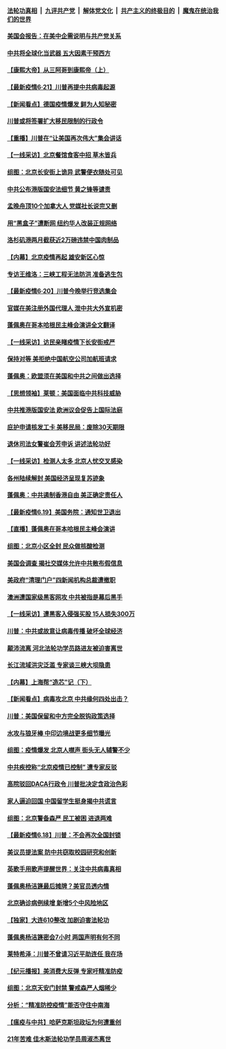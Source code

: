 

####  [法轮功真相](../../../../basic/blob/master/README.md?t=06220102) &nbsp;|&nbsp; [九评共产党](../../../../9ping.md/blob/master/README.md?t=06220102) &nbsp;|&nbsp; [解体党文化](../../../../jtdwh.md/blob/master/README.md?t=06220102)  &nbsp;|&nbsp; [共产主义的终极目的](../../../../gczydzjmd.md/blob/master/README.md?t=06220102) &nbsp;|&nbsp; [魔鬼在统治我们的世界](../../../../mgztzwmdsj.md/blob/master/README.md?t=06220102) 

#### [美国会报告：在美中企需说明与共产党关系](../pages/nf4514/n12199133.md?t=06220102) 

#### [中共将全球化当武器 五大因素干预西方](../pages/nf4514/n12186089.md?t=06220102) 

#### [【康熙大帝】从三阿哥到康熙帝（上）](../pages/nf4514/n12130110.md?t=06220102) 

#### [【最新疫情6·21】川普再提中共病毒起源](../pages/nf4514/n12196332.md?t=06220102) 

#### [【新闻看点】德国疫情爆发 鲜为人知秘密](../pages/nf4514/n12200936.md?t=06220102) 

#### [川普或将签署扩大移民限制的行政令](../pages/nf4514/n12201017.md?t=06220102) 

#### [【重播】川普在“让美国再次伟大”集会讲话](../pages/nf4514/n12199351.md?t=06220102) 

#### [【一线采访】北京餐馆食客中招 草木皆兵](../pages/nf4514/n12200863.md?t=06220102) 

#### [组图：北京长安街上诡异 武警便衣随处可见](../pages/nf4514/n12200681.md?t=06220102) 

#### [中共公布港版国安法细节 黄之锋等谴责](../pages/nf4514/n12200535.md?t=06220102) 

#### [孟晚舟顶10个加拿大人 党媒社长说完又删](../pages/nf4514/n12200398.md?t=06220102) 

#### [用“黑盒子”遭断网   纽约华人改装正规网络](../pages/nf4514/n12199538.md?t=06220102) 

#### [洛杉矶港两月截获近2万磅违禁中国肉制品](../pages/nf4514/n12199208.md?t=06220102) 

#### [【内幕】北京疫情再起 雄安新区心惊](../pages/nf4514/n12195087.md?t=06220102) 

#### [专访王维洛：三峡工程无法防洪 准备逃生包](../pages/nf4514/n12199884.md?t=06220102) 

#### [【最新疫情6·20】川普今晚举行竞选集会](../pages/nf4514/n12199376.md?t=06220102) 

#### [官媒在美注册外国代理人 泄中共大外宣机密](../pages/nf4514/n12199534.md?t=06220102) 

#### [蓬佩奥在哥本哈根民主峰会演讲全文翻译](../pages/nf4514/n12199290.md?t=06220102) 

#### [【一线采访】访民亲睹疫情下长安街戒严](../pages/nf4514/n12199890.md?t=06220102) 

#### [保持对等 美拒绝中国航空公司加航班请求](../pages/nf4514/n12199377.md?t=06220102) 

#### [蓬佩奥：欧盟须在美国和中共之间做出选择](../pages/nf4514/n12199184.md?t=06220102) 

#### [【思想领袖】莱顿：美国面临中共科技威胁](../pages/nf4514/n12033930.md?t=06220102) 

#### [中共推港版国安法 欧洲议会促告上国际法庭](../pages/nf4514/n12199257.md?t=06220102) 

#### [庇护申请核发工卡 美移民局：废除30天期限](../pages/nf4514/n12199178.md?t=06220102) 

#### [退休司法女警崔会芳申诉 讲述法轮功好](../pages/nf4514/n12198985.md?t=06220102) 

#### [【一线采访】检测人太多 北京人忧交叉感染](../pages/nf4514/n12198738.md?t=06220102) 

#### [各州陆续解封 美国经济呈现复苏迹象](../pages/nf4514/n12198923.md?t=06220102) 

#### [蓬佩奥：中共遏制香港自由 美正确定责任人](../pages/nf4514/n12198814.md?t=06220102) 

#### [【最新疫情6.19】美国务院：通知世卫退出](../pages/nf4514/n12196803.md?t=06220102) 

#### [【直播】蓬佩奥在哥本哈根民主峰会演讲](../pages/nf4514/n12198355.md?t=06220102) 

#### [组图：北京小区全封 民众做核酸检测](../pages/nf4514/n12198180.md?t=06220102) 

#### [美国会调查 揭社交媒体允许中共散布假信息](../pages/nf4514/n12198310.md?t=06220102) 

#### [美政府“清理门户”四新闻机构总裁遭撤职](../pages/nf4514/n12198300.md?t=06220102) 

#### [澳洲遭国家级黑客网攻 中共被指是幕后黑手](../pages/nf4514/n12197232.md?t=06220102) 

#### [【一线采访】遭黑客入侵强买股 15人损失300万](../pages/nf4514/n12193945.md?t=06220102) 

#### [川普：中共或故意让病毒传播 破坏全球经济](../pages/nf4514/n12196283.md?t=06220102) 

#### [颠沛流离 河北法轮功学员路进友被迫害离世](../pages/nf4514/n12195250.md?t=06220102) 

#### [长江流域洪灾泛滥 专家谈三峡大坝隐患](../pages/nf4514/n12196081.md?t=06220102) 

#### [【内幕】上海帮“造芯”记（下）](../pages/nf4514/n12159014.md?t=06220102) 

#### [【新闻看点】病毒攻北京 中共缘何四处出击？](../pages/nf4514/n12196497.md?t=06220102) 

#### [川普：美国保留和中方完全脱钩政策选择](../pages/nf4514/n12196511.md?t=06220102) 

#### [水攻与狼牙棒 中印边境战更多细节曝光](../pages/nf4514/n12196307.md?t=06220102) 

#### [组图：疫情爆发 北京人噤声 街头无人辅警不少](../pages/nf4514/n12195600.md?t=06220102) 

#### [中共疾控称“北京疫情已控制” 遭专家反驳](../pages/nf4514/n12196120.md?t=06220102) 

#### [高院驳回DACA行政令 川普批决定含政治色彩](../pages/nf4514/n12195892.md?t=06220102) 

#### [家人逼迫回国 中国留学生挺身揭中共谎言](../pages/nf4514/n12195569.md?t=06220102) 

#### [组图：北京警备森严 民工被困 进退两难](../pages/nf4514/n12195180.md?t=06220102) 

#### [【最新疫情6.18】川普：不会再次全国封锁](../pages/nf4514/n12193644.md?t=06220102) 

#### [美议员提法案 防中共窃取校园研究和创新](../pages/nf4514/n12195563.md?t=06220102) 

#### [英歌手用歌声提醒世界：关注中共病毒真相](../pages/nf4514/n12194192.md?t=06220102) 

#### [蓬佩奥杨洁篪最后摊牌？美官员透内情](../pages/nf4514/n12195078.md?t=06220102) 

#### [北京确诊病例续增 新增5个中风险地区](../pages/nf4514/n12194096.md?t=06220102) 

#### [【独家】大连610整改 加剧迫害法轮功](../pages/nf4514/n12156726.md?t=06220102) 

#### [蓬佩奥杨洁篪密会7小时 两国声明有何不同](../pages/nf4514/n12194738.md?t=06220102) 

#### [莱特希泽：川普不曾请习近平助连任 我在场](../pages/nf4514/n12193791.md?t=06220102) 

#### [【纪元播报】美消费大反弹 专家吁精准防疫](../pages/nf4514/n12193751.md?t=06220102) 

#### [组图：北京天安门封禁 警戒森严人烟稀少](../pages/nf4514/n12193256.md?t=06220102) 

#### [分析：“精准防控疫情”能否守住中南海](../pages/nf4514/n12194031.md?t=06220102) 

#### [【瘟疫与中共】哈萨克斯坦政坛为何遭重创](../pages/nf4514/n12193359.md?t=06220102) 

#### [21年苦难 佳木斯法轮功学员周淑杰离世](../pages/nf4514/n12192241.md?t=06220102) 

